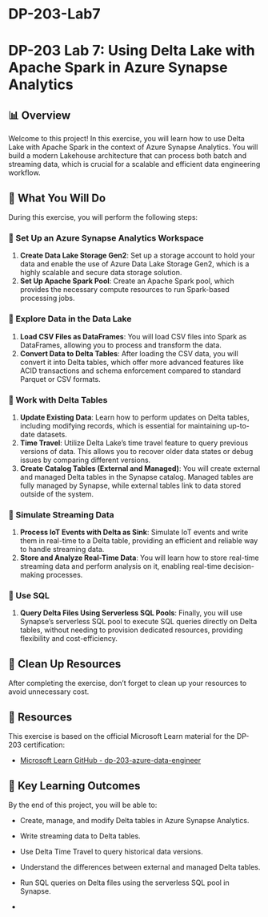 # DP-203-Lab7

# DP-203 Lab 7: Using Delta Lake with Apache Spark in Azure Synapse Analytics

## 📊 Overview

Welcome to this project! In this exercise, you will learn how to use Delta Lake with Apache Spark in the context of Azure Synapse Analytics. You will build a modern Lakehouse architecture that can process both batch and streaming data, which is crucial for a scalable and efficient data engineering workflow.

## 📝 What You Will Do

During this exercise, you will perform the following steps:

### 🔧 Set Up an Azure Synapse Analytics Workspace
1. **Create Data Lake Storage Gen2**: Set up a storage account to hold your data and enable the use of Azure Data Lake Storage Gen2, which is a highly scalable and secure data storage solution.
2. **Set Up Apache Spark Pool**: Create an Apache Spark pool, which provides the necessary compute resources to run Spark-based processing jobs.

### 📁 Explore Data in the Data Lake
1. **Load CSV Files as DataFrames**: You will load CSV files into Spark as DataFrames, allowing you to process and transform the data.
2. **Convert Data to Delta Tables**: After loading the CSV data, you will convert it into Delta tables, which offer more advanced features like ACID transactions and schema enforcement compared to standard Parquet or CSV formats.

### 💾 Work with Delta Tables
1. **Update Existing Data**: Learn how to perform updates on Delta tables, including modifying records, which is essential for maintaining up-to-date datasets.
2. **Time Travel**: Utilize Delta Lake’s time travel feature to query previous versions of data. This allows you to recover older data states or debug issues by comparing different versions.
3. **Create Catalog Tables (External and Managed)**: You will create external and managed Delta tables in the Synapse catalog. Managed tables are fully managed by Synapse, while external tables link to data stored outside of the system.

### 📡 Simulate Streaming Data
1. **Process IoT Events with Delta as Sink**: Simulate IoT events and write them in real-time to a Delta table, providing an efficient and reliable way to handle streaming data.
2. **Store and Analyze Real-Time Data**: You will learn how to store real-time streaming data and perform analysis on it, enabling real-time decision-making processes.

### 🧠 Use SQL
1. **Query Delta Files Using Serverless SQL Pools**: Finally, you will use Synapse’s serverless SQL pool to execute SQL queries directly on Delta tables, without needing to provision dedicated resources, providing flexibility and cost-efficiency.

## 🧹 Clean Up Resources

After completing the exercise, don’t forget to clean up your resources to avoid unnecessary cost.

## 🔗 Resources

This exercise is based on the official Microsoft Learn material for the DP-203 certification:
- [Microsoft Learn GitHub - dp-203-azure-data-engineer](https://github.com/secedit/dp-203-azure-data-engineer)

## 🎯 Key Learning Outcomes

By the end of this project, you will be able to:
- Create, manage, and modify Delta tables in Azure Synapse Analytics.
- Write streaming data to Delta tables.
- Use Delta Time Travel to query historical data versions.
- Understand the differences between external and managed Delta tables.
- Run SQL queries on Delta files using the serverless SQL pool in Synapse.

- 
